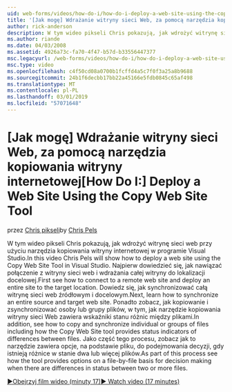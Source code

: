 ```yaml
---
uid: web-forms/videos/how-do-i/how-do-i-deploy-a-web-site-using-the-copy-web-site-tool
title: '[Jak mogę] Wdrażanie witryny sieci Web, za pomocą narzędzia kopiowania witryny internetowej | Dokumentacja firmy Microsoft'
author: rick-anderson
description: W tym wideo pikseli Chris pokazują, jak wdrożyć witrynę sieci web przy użyciu narzędzia kopiowania witryny internetowej w programie Visual Studio. Najpierw dowiedzieć się, jak połączyć się z witryny sieci web i...
ms.author: riande
ms.date: 04/03/2008
ms.assetid: 4926a73c-fa70-4f47-b57d-b33556447377
msc.legacyurl: /web-forms/videos/how-do-i/how-do-i-deploy-a-web-site-using-the-copy-web-site-tool
msc.type: video
ms.openlocfilehash: c4f50cd08a0700b1fcffd4a5c7f0f3a25a8b9688
ms.sourcegitcommit: 24b1f6decbb17bb22a45166e5fdb0845c65af498
ms.translationtype: MT
ms.contentlocale: pl-PL
ms.lasthandoff: 03/01/2019
ms.locfileid: "57071648"
---
```

<a name="how-do-i-deploy-a-web-site-using-the-copy-web-site-tool"></a><span data-ttu-id="83f4a-104">[Jak mogę] Wdrażanie witryny sieci Web, za pomocą narzędzia kopiowania witryny internetowej</span><span class="sxs-lookup"><span data-stu-id="83f4a-104">[How Do I:] Deploy a Web Site Using the Copy Web Site Tool</span></span>
====================
<span data-ttu-id="83f4a-105">przez [Chris pikseli](https://twitter.com/chrispels)</span><span class="sxs-lookup"><span data-stu-id="83f4a-105">by [Chris Pels](https://twitter.com/chrispels)</span></span>

<span data-ttu-id="83f4a-106">W tym wideo pikseli Chris pokazują, jak wdrożyć witrynę sieci web przy użyciu narzędzia kopiowania witryny internetowej w programie Visual Studio.</span><span class="sxs-lookup"><span data-stu-id="83f4a-106">In this video Chris Pels will show how to deploy a web site using the Copy Web Site Tool in Visual Studio.</span></span> <span data-ttu-id="83f4a-107">Najpierw dowiedzieć się, jak nawiązać połączenie z witryny sieci web i wdrażania całej witryny do lokalizacji docelowej.</span><span class="sxs-lookup"><span data-stu-id="83f4a-107">First see how to connect to a remote web site and deploy an entire site to the target location.</span></span> <span data-ttu-id="83f4a-108">Dowiedz się, jak synchronizować całą witrynę sieci web źródłowym i docelowym.</span><span class="sxs-lookup"><span data-stu-id="83f4a-108">Next, learn how to synchronize an entire source and target web site.</span></span> <span data-ttu-id="83f4a-109">Ponadto zobacz, jak kopiowanie i zsynchronizować osoby lub grupy plików, w tym, jak narzędzie kopiowania witryny sieci Web zawiera wskaźniki stanu różnic między plikami.</span><span class="sxs-lookup"><span data-stu-id="83f4a-109">In addition, see how to copy and synchronize individual or groups of files including how the Copy Web Site tool provides status indicators of differences between files.</span></span> <span data-ttu-id="83f4a-110">Jako część tego procesu, zobacz jak to narzędzie zawiera opcje, na podstawie pliku, do podejmowania decyzji, gdy istnieją różnice w stanie dwa lub więcej plików.</span><span class="sxs-lookup"><span data-stu-id="83f4a-110">As part of this process see how the tool provides options on a file-by-file basis for decision making when there are differences in status between two or more files.</span></span>

[<span data-ttu-id="83f4a-111">&#9654;Obejrzyj film wideo (minuty 17)</span><span class="sxs-lookup"><span data-stu-id="83f4a-111">&#9654; Watch video (17 minutes)</span></span>](https://channel9.msdn.com/Blogs/ASP-NET-Site-Videos/how-do-i-deploy-a-web-site-using-the-copy-web-site-tool)
